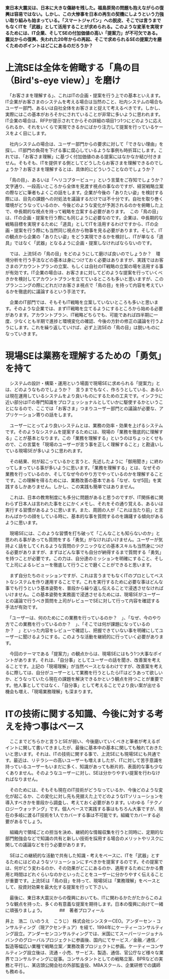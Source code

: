 #### 東日本大震災は、日本に大きな傷跡を残した。福島原発の問題も抱えながらの復興は容易ではない。しかし、この大惨事を日本の再生の契機にしようという力強い取り組みも始まっている。「スマートジャパン」への脱皮、そこでは言うまでもなくITを「武器」として活用することが求められる。このような変革を実現するためには、IT企業、そしてSEの付加価値の高い「提案力」が不可欠である。震災からの復興、失われた20年からの再起、そこで求められるSEの提案力を磨くためのポイントはどこにあるのだろうか？

# 上流SEは全体を俯瞰する「鳥の目（Bird's-eye view）」を磨け

　「お客さまを理解する」、これはITの企画・提案を行う上での基本といえます。IT企業がお客さまのシステムを考える場合は当然のこと、社内システムの場合もユーザー部門、あるいは自社全体をお客さまと捉えて考えるべきです。しかし、実際にはこの基本がおろそかにされていることが非常に多いように思われます。IT企業の場合は、RFPが提示されてからその詳細の項目1つ1つにどのように応えられるか、それをいくらで実現できるかにばかり注力して提案を行っているケースをよく目にします。

　社内システムの場合は、ユーザー部門からの要求に対して「できない理由」を探し、IT部門の負荷を下げる事に腐心しているような事例も時折耳にします。これでは、「お客さま理解」に基づく付加価値のある提案にはなかなか結び付きません。そもそも、ITを提供する側としてどうしたらお客さまを理解できるのでしょうか？お客さまを理解するとは、具体的にどういうことなのでしょうか？

　「鳥の目」、あるいは「ヘリコプタービュー」という言葉をご存知でしょうか？　文字通り、一段高いところから全体を見渡す視点の事なのですが、経営戦略立案の際などに筆者もよくこの話をします。企業が今後の「ありたい姿」を検討する際には、目先の課題への対処法を議論するだけでは不十分です。自社を取り巻く環境がどうなっているのか、今後どのような変化が予測されるのかを俯瞰した上で、中長期的な視点を持って戦略を立案する必要があります。　この「鳥の目」は、ITの企画・提案を行う際にも同じように必要なのです。企業は、中長期的な戦略目標を実現するために「道具」としてITを活用するわけですから、ITの企画・提案を行う際にも当然同じ視点から物事を見る必要があります。そして、ITの観点から企業の「ありたい姿」をどう実現できるかを検討し、ITが単なる「道具」ではなく「武器」となるように企画・提案しなければならないのです。

　では、上流SEの「鳥の目」をどのようにして磨けば良いのでしょうか？　環境分析を行う手法などの基本は身につけておく必要はありますが、実践ではお客さまのアカウントプランの立案、もしくは自社のIT戦略の立案の場を活用する事が有効です。IT企業の場合は、お客さまに対してどのような提案を行っていくべきかを検討してアカウントプランを立てているところも多いと思いますが、このプランニングの際にどれだけお客さま視点で「鳥の目」を持って内容を考えているかを徹底的に議論するという手法です。

　企業のIT部門では、そもそもIT戦略を立案していないところも多いと思います。そのような企業では、まずIT戦略を立てるようにするところから始める必要があります。アカウントプラン、IT戦略どちらでも、可能であれば四半期に一度、少なくとも半期で進捗と環境変化の確認、今後の方針の修正の議論を行うようにします。これを繰り返していけば、必ず上流SEの「鳥の目」は鋭いものになっていきます。
　
# 現場SEは業務を理解するための「勇気」を持て

　システムの設計・構築・運用という場面で現場SEに求められる「提案力」とは、どのようなものでしょうか？　言うまでもなく、作ろうとしている、あるいは現在運用しているシステムをより良いものにするための工夫です。インフラに近い部分はITの専門知識をプロフェッショナルとしていかに駆使するかということになるので、ここでは「お客さま」つまりユーザー部門との議論が必要な、アプリケーション寄りの話をします。

　ユーザーにとってより良いシステムとは、業務の効率・効果を上げるシステムです。そのようなシステムを提案するためには、現場の「業務を徹底的に理解する」ことが基本となります。この「業務を理解する」というのはちょっとくせもので、この言葉を「現場のユーザーが言う事を正しく理解すること」と勘違いしている現場SEが多いように思われます。

　その結果、何が起こっているかと言うと、先述したように「御用聞き」に終わってしまっている事が多いように思います。「業務を理解する」とは、なぜその業務を行っているのか、そしてなぜ今のやり方でやっているのかを理解することです。この理解を得るためには、業務改善の基本である「なぜ、なぜ5回」を実践するしかありません。しかし、この実践も簡単ではありません。

　これは、日本の教育制度にも多分に問題があると思うのですが、IT関係者に関わらず日本人は言われた事をとにかくメモし、それをその通り覚える、あるいは実行する習慣があるように思います。また、周囲の人が「これは当たり前」と言わんばかりの顔をしている時に、基本的な事を質問するのを躊躇する傾向があるように思います。

　現場SEには、このような習慣を打ち破って「こんなことも知らないのか」と思われる事があっても質問をする「勇気」がなければいけません。ユーザーが気持よく話をしてくれるような質問のテクニックなどの基本スキルも当然身につける必要がありますが、まずはどんな事でも自分が納得するまで質問する「勇気」を持つことが必要です。この力は、自分達のミッションを明確にすること、そして上司によるレビューを徹底して行うことで磨くことができると思います。

　まず自分たちのミッションですが、これは言うまでもなくITのプロとしてベストなシステムを作り運用することです。これを実行するために必要な事はどんな事でも行うという基本姿勢を、普段から繰り返し伝えることで浸透させなければいけません。この基本姿勢を実務面で浸透させるためには、現場SEがユーザーとの議論で行うべき質問を上司がレビューでSEに対して行って内容を確認する手法が有効です。

　「ユーザーは、何のためにこの業務を行っているのか？　」、「なぜ、今のやり方でこの業務を行っているのか？　」、「そこでは何が課題になっているのか？　」といった内容をレビューで確認し、把握できていない事を明確にしてユーザーに聞けるようにする。このような活動を継続的に行っていく必要があります。

　今回のテーマである「提案力」の観点からは、現場SEにはもう1つ大事なポイントがあります。それは、「自分事」としてユーザーの話を聞き、改善案を考えることです。上記の「現場理解」が当然ベースとなるわけですが、改善案を考えるに際しては、自分がユーザーとして業務を行うとしたらITはどうあって欲しいか、どうなっていたら現在の課題を解決できるかという観点を持つことが重要です。他人事としてではなく、「自分事」として考えることでより良い案が出せる機会も増え、「現場業務理解」も深まります。
　
# ITの技術に関する知識、今後に対する考えを持つ事はベース

　ここまでどちらかと言うとSEが弱い、今後磨いていくべきと筆者が考えるポイントに関して書いてきましたが、最後に基本中の基本に関しても触れておきたいと思います。それは、ITの技術に関する事で、上流SEにも現場SEにも共通です。最近は、リテラシーの高いユーザーも増えましたが、ITに対して苦手意識を持っているユーザーもいまだに多く、知識があっても断片的、表面的な事も少なくありません。そのようなユーザーに対し、SEは分かりやすい提案を行わなければなりません。

　そのためには、そもそも現在のIT技術がどうなっているか、今後どのような変化が起こるか、この変化に対し先も見据えた上でどのようなITソリューションを導入すべきかを普段から調査し、考えておく必要があります。いわゆる「テクノロジーウォッチング」です。個人ベースで実践する事はもちろん大事ですが、現在の多岐に渡るIT技術を1人でカバーする事は不可能です。組織でカバーする必要があるでしょう。

　組織内で領域ごとの担当を決め、継続的な情報収集を行うと同時に、定期的な部門勉強会などで知識の共有と新しい技術を採用する場合のメリットやリスクに関しての議論などを行う必要があります。

　SEはこの継続的な活動で共有した知識・考えをベースに、ITを「武器」とするためにはどのようなソリューションにすべきかを提案するのです。その提案では、何がどう変わるのか、その効果がどこにあるのか、適用するためにかかる費用と時間はどれぐらいなのかといったことをユーザーに分かりやすく伝えることが重要です。上流SEは「鳥の目」を持って、現場SEは「業務理解」をベースとして、投資対効果を最大化する提案を行って下さい。

　最後に、東日本大震災からの復興においても、ITに関わるかたがたからこのような観点を持った、多くの有意義な提案を期待します。日本の復興に向けて一緒に頑張りましょう。　
　
　
##　著者プロフィール

井上　浩二（いのうえ　こうじ）
株式会社シンスターCEO。アンダーセン・コンサルティング（現アクセンチュア）を経て、1994年にケーティーコンサルティング設立。アンダーセンコンサルティングでは、米国にてスーパーリージョナルバンクのグローバルプロジェクトに参画後、国内にてサービス／金融／通信／製造等幅広い業種で戦略立案／業務改善プロジェクトに参画。ケーティーコンサルティング設立後は、流通・小売、サービス、製造、通信、官公庁など様々な業界でコンサルティングに従事。コンサルタントとしての戦略立案、BPRなどの実務と平行し、某店頭公開会社の外部監査役、MBAスクール、企業研修での講師も務める。
